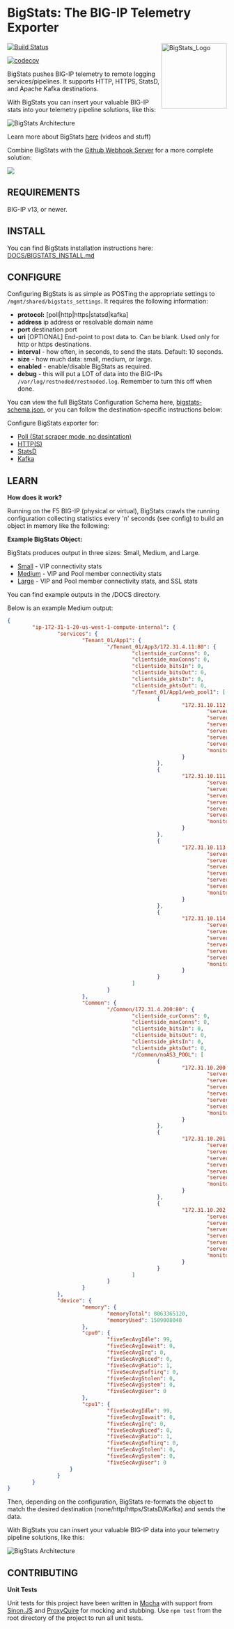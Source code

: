# BigStats: The BIG-IP Telemetry Exporter

<img align="right" width="150px" src="BigStats-300dpi.png" alt="BigStats_Logo"/>

[![Build Status](https://travis-ci.com/f5devcentral/BigStats.svg?branch=develop)](https://travis-ci.com/f5devcentral/BigStats)

[![codecov](https://codecov.io/gh/aknot242/BigStats/branch/develop/graph/badge.svg)](https://codecov.io/gh/aknot242/BigStats)

BigStats pushes BIG-IP telemetry to remote logging services/pipelines. It supports HTTP, HTTPS, StatsD, and Apache Kafka destinations.

With BigStats you can insert your valuable BIG-IP stats into your telemetry pipeline solutions, like this:

![BigStats Architecture](BigStats_Arch.png)

Learn more about BigStats [here](https://REDtalks.live/BigStats) (videos and stuff)

Combine BigStats with the [Github Webhook Server](https://github.com/f5devcentral/CaC-Github_Webhook_Server) for a more complete solution:

![](Webhook-BigStats-Arch_Diag.png)

## REQUIREMENTS

BIG-IP v13, or newer.

## INSTALL

You can find BigStats installation instructions here: [DOCS/BIGSTATS_INSTALL.md](DOCS/BIGSTATS_INSTALL.md)

## CONFIGURE

Configuring BigStats is as simple as POSTing the appropriate settings to `/mgmt/shared/bigstats_settings`. It requires the following information:

* **protocol:** [poll|http|https|statsd|kafka]
* **address** ip address or resolvable domain name
* **port** destination port
* **uri** [OPTIONAL] End-point to post data to. Can be blank. Used only for http or https destinations.
* **interval** - how often, in seconds, to send the stats. Default: 10 seconds.
* **size** - how much data: small, medium, or large.
* **enabled** - enable/disable BigStats as required.
* **debug** - this will put a LOT of data into the BIG-IPs `/var/log/restnoded/restnoded.log`. Remember to turn this off when done.

You can view the full BigStats Configuration Schema here, [bigstats-schema.json](SRC/BigStats/nodejs/bigstats-schema-0.5.0.json), or you can follow the destination-specific instructions below:

Configure BigStats exporter for:

* [Poll (Stat scraper mode, no desintation)](DOCS/SETUP_POLL-MODE.md)
* [HTTP(S)](DOCS/SETUP_HTTP.md)
* [StatsD](DOCS/SETUP_STATSD.md)
* [Kafka](DOCS/SETUP_KAFKA.md)

## LEARN

**How does it work?**

Running on the F5 BIG-IP (physical or virtual), BigStats crawls the running configuration collecting statistics every 'n' seconds (see config) to build an object in memory like the following:

**Example BigStats Object:**

BigStats produces output in three sizes: Small, Medium, and Large.

* [Small](DOCS/OUTPUT-EXAMPLE-SMALL.md) - VIP connectivity stats
* [Medium](DOCS/OUTPUT-EXAMPLE-MEDIUM.md) - VIP and Pool member connectivity stats
* [Large](DOCS/OUTPUT-EXAMPLE-LARGE.md) - VIP and Pool member connectivity stats, and SSL stats 

You can find example outputs in the /DOCS directory.

Below is an example Medium output:

```json
{
        "ip-172-31-1-20-us-west-1-compute-internal": {
                "services": {
                        "Tenant_01/App1": {
                                "/Tenant_01/App3/172.31.4.11:80": {
                                        "clientside_curConns": 0,
                                        "clientside_maxConns": 0,
                                        "clientside_bitsIn": 0,
                                        "clientside_bitsOut": 0,
                                        "clientside_pktsIn": 0,
                                        "clientside_pktsOut": 0,
                                        "/Tenant_01/App1/web_pool1": [
                                                {
                                                        "172.31.10.112:80": {
                                                                "serverside_curConns": 0,
                                                                "serverside_maxConns": 0,
                                                                "serverside_bitsIn": 0,
                                                                "serverside_bitsOut": 0,
                                                                "serverside_pktsIn": 0,
                                                                "serverside_pktsOut": 0,
                                                                "monitorStatus": "down"
                                                        }
                                                },
                                                {
                                                        "172.31.10.111:80": {
                                                                "serverside_curConns": 0,
                                                                "serverside_maxConns": 0,
                                                                "serverside_bitsIn": 0,
                                                                "serverside_bitsOut": 0,
                                                                "serverside_pktsIn": 0,
                                                                "serverside_pktsOut": 0,
                                                                "monitorStatus": "down"
                                                        }
                                                },
                                                {
                                                        "172.31.10.113:80": {
                                                                "serverside_curConns": 0,
                                                                "serverside_maxConns": 0,
                                                                "serverside_bitsIn": 0,
                                                                "serverside_bitsOut": 0,
                                                                "serverside_pktsIn": 0,
                                                                "serverside_pktsOut": 0,
                                                                "monitorStatus": "down"
                                                        }
                                                },
                                                {
                                                        "172.31.10.114:80": {
                                                                "serverside_curConns": 0,
                                                                "serverside_maxConns": 0,
                                                                "serverside_bitsIn": 0,
                                                                "serverside_bitsOut": 0,
                                                                "serverside_pktsIn": 0,
                                                                "serverside_pktsOut": 0,
                                                                "monitorStatus": "down"
                                                        }
                                                }
                                        ]
                                }
                        },
                        "Common": {
                                "/Common/172.31.4.200:80": {
                                        "clientside_curConns": 0,
                                        "clientside_maxConns": 0,
                                        "clientside_bitsIn": 0,
                                        "clientside_bitsOut": 0,
                                        "clientside_pktsIn": 0,
                                        "clientside_pktsOut": 0,
                                        "/Common/noAS3_POOL": [
                                                {
                                                        "172.31.10.200:8080": {
                                                                "serverside_curConns": 0,
                                                                "serverside_maxConns": 0,
                                                                "serverside_bitsIn": 0,
                                                                "serverside_bitsOut": 0,
                                                                "serverside_pktsIn": 0,
                                                                "serverside_pktsOut": 0,
                                                                "monitorStatus": "down"
                                                        }
                                                },
                                                {
                                                        "172.31.10.201:8080": {
                                                                "serverside_curConns": 0,
                                                                "serverside_maxConns": 0,
                                                                "serverside_bitsIn": 0,
                                                                "serverside_bitsOut": 0,
                                                                "serverside_pktsIn": 0,
                                                                "serverside_pktsOut": 0,
                                                                "monitorStatus": "down"
                                                        }
                                                },
                                                {
                                                        "172.31.10.202:8080": {
                                                                "serverside_curConns": 0,
                                                                "serverside_maxConns": 0,
                                                                "serverside_bitsIn": 0,
                                                                "serverside_bitsOut": 0,
                                                                "serverside_pktsIn": 0,
                                                                "serverside_pktsOut": 0,
                                                                "monitorStatus": "down"
                                                        }
                                                }
                                        ]
                                }
                        }
                },
                "device": {
                        "memory": {
                                "memoryTotal": 8063365120,
                                "memoryUsed": 1509008040
                        },
                        "cpu0": {
                                "fiveSecAvgIdle": 99,
                                "fiveSecAvgIowait": 0,
                                "fiveSecAvgIrq": 0,
                                "fiveSecAvgNiced": 0,
                                "fiveSecAvgRatio": 1,
                                "fiveSecAvgSoftirq": 0,
                                "fiveSecAvgStolen": 0,
                                "fiveSecAvgSystem": 0,
                                "fiveSecAvgUser": 0
                        },
                        "cpu1": {
                                "fiveSecAvgIdle": 99,
                                "fiveSecAvgIowait": 0,
                                "fiveSecAvgIrq": 0,
                                "fiveSecAvgNiced": 0,
                                "fiveSecAvgRatio": 1,
                                "fiveSecAvgSoftirq": 0,
                                "fiveSecAvgStolen": 0,
                                "fiveSecAvgSystem": 0,
                                "fiveSecAvgUser": 0
                    }
                }
        }
}
```

Then, depending on the configuration, BigStats re-formats the object to match the desired destination (none/http/https/StatsD/Kafka) and sends the data.

With BigStats you can insert your valuable BIG-IP data into your telemetry pipeline solutions, like this:

![BigStats Architecture](BigStats_Arch.png)


## CONTRIBUTING

**Unit Tests**

Unit tests for this project have been written in [Mocha](https://mochajs.org/) with support from [Sinon.JS](https://sinonjs.org/) and [ProxyQuire](https://github.com/thlorenz/proxyquire) for mocking and stubbing.
Use `npm test` from the root directory of the project to run all unit tests.

